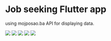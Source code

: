 # Job seeking Flutter app
using mojposao.ba API for displaying data.

![](https://i.imgur.com/OkfYfC7.png)
![](https://i.imgur.com/PC3dRmJ.png)
![](https://i.imgur.com/oISgmJj.png)
![](https://i.imgur.com/0DWKlAP.png)
![](https://i.imgur.com/G1K02vO.png)
